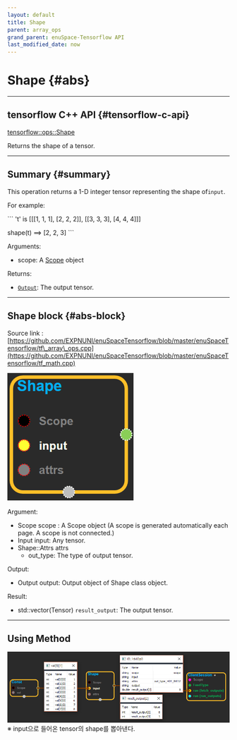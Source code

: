 ```yaml
--- 
layout: default 
title: Shape 
parent: array_ops 
grand_parent: enuSpace-Tensorflow API 
last_modified_date: now 
--- 
```


# Shape {#abs}

---

## tensorflow C++ API {#tensorflow-c-api}

[tensorflow::ops::Shape](https://www.tensorflow.org/api_docs/cc/class/tensorflow/ops/shape.html)

Returns the shape of a tensor.

---

## Summary {#summary}

This operation returns a 1-D integer tensor representing the shape of`input`.

For example:

\`\`\` 't' is \[\[\[1, 1, 1\], \[2, 2, 2\]\], \[\[3, 3, 3\], \[4, 4, 4\]\]\]

shape\(t\) ==&gt; \[2, 2, 3\] \`\`\`

Arguments:

* scope: A [Scope](https://www.tensorflow.org/api_docs/cc/class/tensorflow/scope.html#classtensorflow_1_1_scope) object

Returns:

* [`Output`](https://www.tensorflow.org/api_docs/cc/class/tensorflow/output.html#classtensorflow_1_1_output): The output tensor.

---

## Shape block {#abs-block}

Source link :[https://github.com/EXPNUNI/enuSpaceTensorflow/blob/master/enuSpaceTensorflow/tf\_array\_ops.cpp](https://github.com/EXPNUNI/enuSpaceTensorflow/blob/master/enuSpaceTensorflow/tf_math.cpp)

![](../assets/array_ops/shape1.png)

Argument:

* Scope scope : A Scope object \(A scope is generated automatically each page. A scope is not connected.\)
* Input input: Any tensor.
* Shape::Attrs attrs
  * out\_type: The type of output tensor.

Output:

* Output output: Output object of Shape class object.

Result:

* std::vector\(Tensor\) `result_output`: The output tensor.

---

## Using Method

![](../assets/array_ops/shape2.png)※ input으로 들어온 tensor의 shape를 뽑아낸다.

